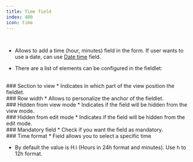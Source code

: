 ```yaml
---
title: Time field
index: 400
icon: time
---
```


    
<br />

* Allows to add a time (hour, minutes) field in the form. If user wants to use a date, can use [Date time](fieldlets/Datefield) field.

* There are a list of elements can be configured in the fieldlet:

<br />
### Section to view
* Indicates in which part of the view position the fieldlet.

<br />
### Row width
* Allows to personalize the anchor of the fieldlet.

<br />
### Hidden from view mode
* Indicates if the field will be hidden from the view mode.

<br />
### Hidden from edit mode
* Indicates if the field will be hidden from the edit mode.

<br />
### Mandatory field
* Check if you want the field as mandatory.

<br />
### Time format
* Field allows you to select a specific time

* By default the value is H:i (Hours in 24h format and minutes). Use h to 12h format.
